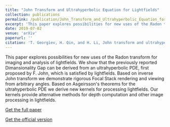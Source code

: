 ```yaml
---
title: "John Transform and Ultrahyperbolic Equation for Lightfields"
collection: publications
permalink: /publication/John_Transform_and_Ultrahyperbolic_Equation_for_Lightfields
excerpt: 'This paper explores possibilities for new uses of the Radon transform for imaging and analysis of lightfields. We show that the previously reported Dimansionality Gap can be derived from an ultrahyperbolic PDE, first proposed by F. John, which is satisfied by lightfields. Based on inverse John transform we demonstrate rigorous Focal Stack rendering and viewing from arbitrary angles. Based on Asgeirsson theorems for the ultrahyperbolic PDE we derive new kernels for processing lightfields. Our kernels provide alternative methods for depth computation and other image processing in lightfields.'
date: 2019-07-02
venue: 'arXiv'
paperurl: ''
citation: 'T. Georgiev, H. Qin, and H. Li, John transform and ultrahyperbolic equation for lightfields, arXiv preprint arXiv:1907.01186, (2019).'
---
```

This paper explores possibilities for new uses of the Radon transform for imaging and analysis of lightfields. We show that the previously reported Dimansionality Gap can be derived from an ultrahyperbolic PDE, first proposed by F. John, which is satisfied by lightfields. Based on inverse John transform we demonstrate rigorous Focal Stack rendering and viewing from arbitrary angles. Based on Asgeirsson's theorems for the ultrahyperbolic PDE we derive new kernels for processing lightfields. Our kernels provide alternative methods for depth computation and other image processing in lightfields.

[Get the full paper](http://haotian127.github.io/files/John_Transform_and_Ultrahyperbolic_Equation_for_Lightfields.pdf)

[Get the official version](https://arxiv.org/abs/1907.01186)
